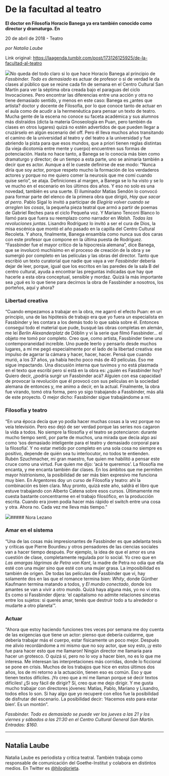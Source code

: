 # De la facultad al teatro

**El doctor en Filosofía Horacio Banega ya era también conocido como director y dramaturgo. En**

20 de abril de 2018 - Teatro

_por Natalia Laube_

Link original: https://laagenda.tumblr.com/post/173126125925/de-la-facultad-al-teatro

![](https://64.media.tumblr.com/70b87360b67135a70aabb23c4353ebb6/tumblr_inline_p7hldqLcW01t6q87u_500.jpg)No queda del todo claro si lo que hace Horacio Banega al principio de *Fassbinder. Todo es demasiado* es actuar de profesor o si de verdad le da clases al público que se reúne cada fin de semana en el Centro Cultural San Martín para ver la séptima obra creada bajo el paraguas del ciclo Invocaciones. Pero encontrar las diferencias entre una acción y otra no tiene demasiado sentido, y menos en este caso: Banega es ¿antes que artista? doctor y docente de Filosofía, por lo que conoce tanto de actuar en el aula como de acudir a la hermenéutica para pensar un texto de teatro. Mucha gente de la escena no conoce su faceta académica y sus alumnos más distraídos (dicta la materia Gnoseología en Puan, pero también da clases en otros lugares) quizá no estén advertidos de que pueden llegar a cruzárselo en algún escenario del off. Pero él lleva muchos años transitando el camino de la universidad al teatro y del teatro a la universidad y fue abriendo la pista para que esos mundos, que a priori tienen reglas distintas (la vieja dicotomía entre mente y cuerpo) encuentren sus formas de potenciación. Hasta no hace tanto, a Banega se lo conocía más bien como dramaturgo y director; de un tiempo a esta parte, uno se animaría también a decir que es actor. Aunque a él le cueste definirse de ese modo: “Nunca diría que soy actor, porque respeto mucho la formación de los verdaderos actores y porque no me quiero comer la neurosis que me comí cuando quise serlo”, se ataja. Definiciones al margen, a Banega se lo ha visto y se lo ve mucho en el escenario en los últimos dos años. Y eso no solo es una novedad, también es una suerte. El iluminador Matías Sendón lo convocó para formar parte del elenco de la primera obra que dirigió, *Hay que sacar al perro*. Pablo Sigal lo invitó a participar de *Elegiría volver cuando se arreglen las cosas*, la pequeña pieza teatral que armó a partir de poemas de Gabriel Reches para el ciclo Pequeña voz. Y Mariano Tenconi Blanco lo llamó para que fuera su reemplazo como narrador en *Walsh. Todas las revoluciones juntas*. Lisandro Rodríguez lo invitó a ser el cura de Dios, la misa escénica que montó el año pasado en la capilla del Centro Cultural Recoleta. Y ahora, finalmente, Banega ensambla como nunca sus dos caras con este profesor que compone en la última puesta de Rodríguez. “Fassbinder fue el mayor crítico de la hipocresía alemana”, dice Banega, que se involucró muchísimo en el proceso de creación de la obra y se sumergió por completo en las películas y las obras del director. Tanto que escribió un texto curatorial que nadie que vaya a ver *Fassbinder* debería dejar de leer, porque, igual que los escritos en las paredes de la sala B del centro cultural, ayuda a encontrar las preguntas indicadas que hay que hacerle a esta obra conceptual, sensible y mordaz. Quizá la más importante sea ¿qué es lo que tiene para decirnos la obra de Fassbinder a nosotros, los porteños, aquí y ahora? 


### Libertad creativa

“Cuando empezamos a trabajar en la obra, me agarró el efecto Puan: en un principio, una de las hipótesis de trabajo era que yo fuera un especialista en Fassbinder y les contara a los demás todo lo que sabía sobre él. Entonces conseguí todo el material que pude, busqué las obras completas en alemán, me leí *Berlin Alexanderplatz* de Döblin y vi la serie que filmó Fassbinder… el objeto me tomó por completo. Creo que, como artista, Fassbinder tiene una contemporaneidad increíble. Uno puede leerlo y pensarlo desde muchos lugares, a mí me pegó especialmente por el lado de la libertad creativa: ese impulso de agarrar la cámara y hacer, hacer, hacer. Pensá que cuando murió, a los 37 años, ya había hecho poco más de 40 películas. Eso me sigue impactando. Una discusión interna que tuvimos y no está plasmada en el texto que escribí pero sí está en la obra es: ¿quién es Fassbinder hoy? Quiero decir, ¿podría surgir un Fassbinder acá? Alguien con esa capacidad de provocar la revolución que él provocó con sus películas en la sociedad alemana de entonces y, me animo a decir, en la actual. Finalmente, la obra fue virando, tomó otra forma, pero yo sigo trabajando a Fassbinder, más allá de este proyecto. O mejor dicho: Fassbinder sigue trabajándome a mí. 


### Filosofía y teatro

“En una época decía que yo podía hacer muchas cosas a la vez porque no veía televisión. Pero eso dejó de ser verdad porque las series nos cagaron la vida a todos. No siempre la filosofía y el teatro se potenciaron: durante mucho tiempo sentí, por parte de muchos, una mirada que decía algo así como ‘sos demasiado inteligente para el teatro y demasiado corporal para la filosofía’. Y no estar metido por completo en una sola cosa no siempre es positivo, depende de quién sea tu interlocutor, no todos te entienden. Rubén Szuchmacher, mi gran maestro, fue quien me habilitó a pensar este cruce como una virtud. Fue quien me dijo: ‘acá te queremos’. La filosofía me encanta, y me encanta también dar clases. En los ámbitos que me permiten mayor histrionismo, la posibilidad de ser más bien expresivo me funciona muy bien. En Argentores doy un curso de Filosofía y teatro: ahí la combinación es bien clara. Muy pronto, quizá este año, saldrá el libro que estuve trabajando con Alberto Catena sobre esos cursos. Últimamente me cuesta bastante concentrarme en el trabajo filosófico, en la producción escrita. Cuando era joven podía hacer más rápido el switch entre una cosa y otra. Ahora no. Cada vez me lleva más tiempo.”


![](https://64.media.tumblr.com/70b87360b67135a70aabb23c4353ebb6/tumblr_inline_p7hldqLcW01t6q87u_500.jpg)##### Nora Lezano

### Amar en el sistema

“Una de las cosas más impresionantes de Fassbinder es que adelanta tesis y críticas que Pierre Bourdieu y otros pensadores de las ciencias sociales van a hacer tiempo después. Por ejemplo, la idea de que el amor es una cuestión de clase, completamente regulada por lo social. Yo creo que en *Las amargas lágrimas de Petra von Kant*, la madre de Petra no odia que ella esté con una mujer sino que esté con una mujer grasa. La imposibilidad es también de origen. De todas las películas de Fassbinder que vi, hay solamente dos en las que el romance termina bien: *Whity*, donde Günther Kaufmann termina matando a todos, y *El mundo conectado*, donde los amantes se van a vivir a otro mundo. Quizá haya alguna más, yo no vi otra. Es como si Fassbinder dijera: ‘el capitalismo no admite relaciones sinceras entre los sujetos: si querés amar, tenés que destruir todo a tu alrededor o mudarte a otro planeta’”.


### Actuar

“Ahora que estoy haciendo funciones tres veces por semana me doy cuenta de las exigencias que tiene un actor: pienso que debería cuidarme, que debería trabajar más el cuerpo, estar físicamente un poco mejor. Después me alivio recordándome a mí mismo que no soy actor, que soy esto, ¡y esto fue para hacer esto que me llamaron! Ningún director me llamaría para hacer un grotesco. O quizá sí, pero no lo voy a hacer bien, no es lo que me interesa. Me interesan las interpretaciones más corridas, donde lo ficcional se pone en crisis. Muchos de los trabajos que hice en estos últimos dos años, los de mi retorno a la actuación, tienen eso es común. Eso y que tienen textos difíciles. ¡Yo creo que a mí me llaman porque sé decir textos difíciles! ¿Si soy fácil de dirigir? Sí, creo que me dejo dirigir. Y me gusta mucho trabajar con directores jóvenes: Matías, Pablo, Mariano y Lisandro, todos ellos lo son. Si hay algo que yo recuperé con ellos fue la posibilidad de disfrutar del escenario. La posibilidad decir: ‘Hacemos esto para estar bien’. Es un montón”. 


  
  
*Fassbinder. Todo es demasiado se puede ver los jueves a las 21 y los viernes y sábados a las 21:30 en el Centro Cultural General San Martín. Entradas: $160.* 



---

 Natalia Laube
--------------

 Natalia Laube es periodista y crítica teatral. También trabaja como responsable de comunicación del Goethe-Institut y colabora en distintos medios. En Twitter es [@hiloglorieta](https://twitter.com/hiloglorieta). 

